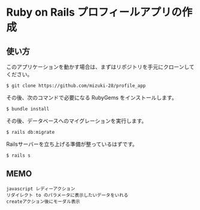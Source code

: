 # Ruby on Rails プロフィールアプリの作成
## 使い方
このアプリケーションを動かす場合は、まずはリポジトリを手元にクローンしてください。
```
$ git clone https://github.com/mizuki-28/profile_app
```
その後、次のコマンドで必要になる RubyGems をインストールします。
```
$ bundle install
```
その後、データベースへのマイグレーションを実行します。
```
$ rails db:migrate
```
Railsサーバーを立ち上げる準備が整っているはずです。
```
$ rails s
```
## MEMO
```
javascript レディーアクション
リダイレクト to のパラメータに表示したいデータをいれる
createアクション後にモーダル表示
```
<script>
{
  const openBtn = document.querySelector('.openBtn');
  const closeBtn = document.querySelector('.closeBtn');
  const modal = document.querySelector('.modal-destroy');
  const overlay = document.querySelector('.overlay-destroy');

  openBtn.addEventListener('click', function(event){
    event.preventDefault();
    modal.classList.add('active');
    overlay.classList.add('active');
  });

  closeBtn.addEventListener('click', function(){
    modal.classList.remove('active');
    overlay.classList.remove('active');
  });
}
</script>
```
